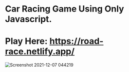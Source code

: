 # Car Racing Game Using Only Javascript.

# Play Here: https://road-race.netlify.app/

![Screenshot 2021-12-07 044219](https://user-images.githubusercontent.com/47420910/144937678-1992ae4b-4e6c-482a-940c-912352f2329a.png)
